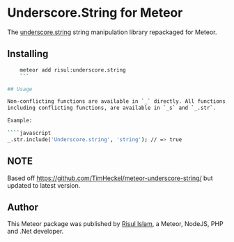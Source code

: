 # Underscore.String for Meteor

The [underscore.string](http://epeli.github.io/underscore.string/) string manipulation library repackaged for Meteor.

## Installing

```bash
    meteor add risul:underscore.string
    ```

## Usage

Non-conflicting functions are available in `_` directly. All functions,
including conflicting functions, are available in `_s` and `_.str`.

Example:

````javascript
_.str.include('Underscore.string', 'string'); // => true
````

## NOTE

Based off https://github.com/TimHeckel/meteor-underscore-string/ but updated to latest version.

## Author

This Meteor package was published by
[Risul Islam](https://no.linkedin.com/in/risul), a Meteor, NodeJS, PHP and .Net developer.